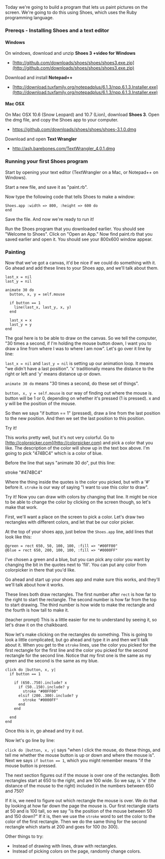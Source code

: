 Today we're going to build a program that lets us paint pictures on the
screen. We're going to do this using Shoes, which uses the Ruby
programming language.


### Prereqs - Installing Shoes and a text editor


#### Windows

On windows, download and unzip **Shoes 3 +video for Windows**
* [http://github.com/downloads/shoes/shoes/shoes3.exe.zip](http://github.com/downloads/shoes/shoes/shoes3.exe.zip)

Download and install **Notepad++**
* [http://download.tuxfamily.org/notepadplus/6.1.3/npp.6.1.3.Installer.exe](http://download.tuxfamily.org/notepadplus/6.1.3/npp.6.1.3.Installer.exe)

#### Mac OSX

On Mac OSX 10.6 (Snow Leopard) and 10.7 (Lion), download **Shoes 3**.
Open the dmg file, and copy the Shoes app to your computer.
* https://github.com/downloads/shoes/shoes/shoes-3.1.0.dmg

Download and open **Text Wrangler**
* http://ash.barebones.com/TextWrangler_4.0.1.dmg


### Running your first Shoes program

Start by opening your text editor (TextWrangler on a Mac, or Notepad++ on
Windows).

Start a new file, and save it as "paint.rb".

Now type the following code that tells Shoes to make a window:

	Shoes.app :width => 800, :height => 600 do
	end

Save the file. And now we're ready to run it!

Run the Shoes program that you downloaded earlier. You should see "Welcome to
Shoes". Click on "Open an App." Now find paint.rb that you saved earlier and
open it. You should see your 800x600 window appear.


### Painting

Now that we've got a canvas, it'd be nice if we could do something with
it. Go ahead and add these lines to your Shoes app, and we'll talk about
them.


    last_x = nil
    last_y = nil

    animate 30 do
      button, x, y = self.mouse

      if button == 1
        line(last_x, last_y, x, y)
      end

      last_x = x
      last_y = y
    end


The goal here is to be able to draw on the canvas. So we tell the
computer, "30 times a second, if I'm holding the mouse button down, I
want you to draw a line from where I was to where I am now". Let's go
over it line by line:

`last_x = nil` and `last_y = nil` is setting up our animation loop. It
means "we didn't have a last position". 'x' traditionally means the
distance to the right or left and 'y' means distance up or down.

`animate 30 do` means "30 times a second, do these set of things".

`button, x, y = self.mouse` is our way of finding out where the mouse
is. button will be 1 or 0, depending on whether it's pressed (1 is
pressed). x and y will be the position of the mouse.

So then we saya "if button == 1" (pressed), draw a line from the last
position to the new position. And then we set the last position to this
position.

Try it!

This works pretty well, but it's not very colorful. Go to
[http://colorpicker.com](http://colorpicker.com) and pick a color that
you like. The description of the color will show up in the text box
above. I'm going to pick "474BC4" which is a color of blue.

Before the line that says "animate 30 do", put this line:


  stroke "#474BC4"


Where the thing inside the quotes is the color you picked, but with a
'#' before it. `stroke` is our way of saying "I want to use this color
to draw".

Try it! Now you can draw with colors by changing that line. It might be
nice to be able to change the color by clicking on the screen though, so
let's make that work.

First, we'll want a place on the screen to pick a color. Let's draw two
rectangles with different colors, and let that be our color picker.

At the top of your shoes app, just below the `Shoes.app` line, add lines
that look like this:

    @green = rect 650, 50, 100, 100, :fill => "#00FF00"
    @blue = rect 650, 200, 100, 100, :fill => "#0000FF"

I've chosen a green and a blue, but you can pick any color you want by
changing the bit in the quotes next to 'fill'. You can put any color
from colorpicker in there that you'd like.

Go ahead and start up your shoes app and make sure this works, and
they'll we'll talk about how it works.

These lines both draw rectangles. The first number after `rect` is how
far to the right to start the rectangle. The second number is how far
from the top to start drawing. The third number is how wide to make the
rectangle and the fourth is how tall to make it.

(teacher prompt)
This is a little easier for me to understand by seeing it, so let's draw
it on the chalkboard.

Now let's make clicking on the rectangles do something. This is going to
look a little complicated, but go ahead and type it in and then we'll
talk about it. When you get to the `stroke` lines, use the color you
picked for the first rectangle for the first line and the color you
picked for the second rectangle for the second line. Notice that my
first one is the same as my green and the second is the same as my blue.


    click do |button, x, y|
      if button == 1

        if (650..750).include? x
          if (50..150).include? y
            stroke "#00FF00"
          elsif (200..300).include? y
            stroke "#0000FF"
          end
        end

      end
    end


Once this is in, go ahead and try it out.

Now let's go line by line:

`click do |button, x, y|` says "when I click the mouse, do these things,
and tell me whether the mouse button is up or down and where the mouse
is". Next we says `if button == 1`, which you might remember means "if
the mouse button is pressed.

The next section figures out if the mouse is over one of the rectangles.
Both rectangles start at 650 to the right, and are 100 wide. So we say,
is 'x' (the distance of the mouse to the right) included in the numbers
between 650 and 750?

If it is, we need to figure out which rectangle the mouse is over. We do
that by looking at how far down the page the mouse is. Our first
rectangle starts at 50 and is 100 tall, so we say "is the position of
the mouse between 50 and 150 down?" If it is, then we use the `stroke`
word to set the color to the color of the first rectangle. Then we do
the same thing for the second rectangle which starts at 200 and goes for
100 (to 300).



Other things to try:

* Instead of drawing with lines, draw with rectangles.
* Instead of picking colors on the page, randomly change colors.
